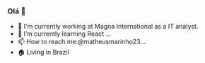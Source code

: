 ### Olá 👋


- 🔭 I'm currently working at Magna International as a IT analyst. 
- 🌱 I’m currently learning React   ...
- 📫 How to reach me:@matheusmarinho23...
- 🏠 Living in Brazil



